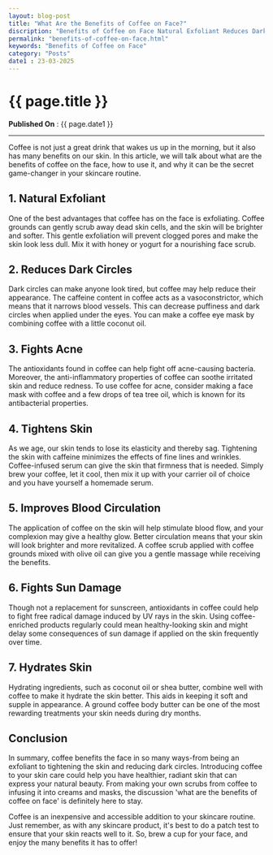 ```yaml
---
layout: blog-post
title: "What Are the Benefits of Coffee on Face?"
discription: "Benefits of Coffee on Face Natural Exfoliant Reduces Dark Circles Fights Acne, Tightens Skin, Improves Blood Circulation, Fights Sun Damage, Hydra"
permalink: "benefits-of-coffee-on-face.html"
keywords: "Benefits of Coffee on Face"
category: "Posts"
date1 : 23-03-2025
---
```


<h1>{{ page.title }}</h1>

<span><strong>Published On</strong> : {{ page.date1 }}</span>
<hr>


<p>Coffee is not just a great drink that wakes us up in the morning, but it also has many benefits on our skin. In this
    article, we will talk about what are the benefits of coffee on the face, how to use it, and why it can be the secret
    game-changer in your skincare routine.</p>

<h2>1. Natural Exfoliant</h2>

<p>One of the best advantages that coffee has on the face is exfoliating. Coffee grounds can gently scrub away dead skin
    cells, and the skin will be brighter and softer. This gentle exfoliation will prevent clogged pores and make the
    skin look less dull. Mix it with honey or yogurt for a nourishing face scrub.</p>

<h2>2. Reduces Dark Circles</h2>

<p>Dark circles can make anyone look tired, but coffee may help reduce their appearance. The caffeine content in coffee
    acts as a vasoconstrictor, which means that it narrows blood vessels. This can decrease puffiness and dark circles
    when applied under the eyes. You can make a coffee eye mask by combining coffee with a little coconut oil.</p>

<h2>3. Fights Acne</h2>

<p>The antioxidants found in coffee can help fight off acne-causing bacteria. Moreover, the anti-inflammatory properties
    of coffee can soothe irritated skin and reduce redness. To use coffee for acne, consider making a face mask with
    coffee and a few drops of tea tree oil, which is known for its antibacterial properties.</p>

<h2>4. Tightens Skin</h2>

<p>As we age, our skin tends to lose its elasticity and thereby sag. Tightening the skin with caffeine minimizes the
    effects of fine lines and wrinkles. Coffee-infused serum can give the skin that firmness that is needed. Simply brew
    your coffee, let it cool, then mix it up with your carrier oil of choice and you have yourself a homemade serum.</p>

<h2>5. Improves Blood Circulation</h2>

<p>The application of coffee on the skin will help stimulate blood flow, and your complexion may give a healthy glow.
    Better circulation means that your skin will look brighter and more revitalized. A coffee scrub applied with coffee
    grounds mixed with olive oil can give you a gentle massage while receiving the benefits.</p>

<h2>6. Fights Sun Damage</h2>

<p>Though not a replacement for sunscreen, antioxidants in coffee could help to fight free radical damage induced by UV
    rays in the skin. Using coffee-enriched products regularly could mean healthy-looking skin and might delay some
    consequences of sun damage if applied on the skin frequently over time.</p>

<h2>7. Hydrates Skin</h2>

<p>Hydrating ingredients, such as coconut oil or shea butter, combine well with coffee to make it hydrate the skin
    better. This aids in keeping it soft and supple in appearance. A ground coffee body butter can be one of the most
    rewarding treatments your skin needs during dry months.</p>

<h2>Conclusion</h2>

<p>In summary, coffee benefits the face in so many ways-from being an exfoliant to tightening the skin and reducing dark
    circles. Introducing coffee to your skin care could help you have healthier, radiant skin that can express your
    natural beauty. From making your own scrubs from coffee to infusing it into creams and masks, the discussion 'what
    are the benefits of coffee on face' is definitely here to stay.</p>

<p>Coffee is an inexpensive and accessible addition to your skincare routine. Just remember, as with any skincare
    product, it's best to do a patch test to ensure that your skin reacts well to it. So, brew a cup for your face, and
    enjoy the many benefits it has to offer!</p>